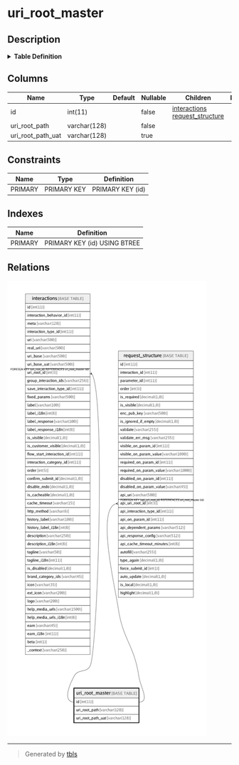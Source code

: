 # uri_root_master

## Description

<details>
<summary><strong>Table Definition</strong></summary>

```sql
CREATE TABLE `uri_root_master` (
  `id` int(11) NOT NULL,
  `uri_root_path` varchar(128) NOT NULL,
  `uri_root_path_uat` varchar(128) DEFAULT NULL,
  PRIMARY KEY (`id`)
) ENGINE=InnoDB DEFAULT CHARSET=latin1
```

</details>

## Columns

| Name | Type | Default | Nullable | Children | Parents | Comment |
| ---- | ---- | ------- | -------- | -------- | ------- | ------- |
| id | int(11) |  | false | [interactions](interactions.md) [request_structure](request_structure.md) |  |  |
| uri_root_path | varchar(128) |  | false |  |  |  |
| uri_root_path_uat | varchar(128) |  | true |  |  |  |

## Constraints

| Name | Type | Definition |
| ---- | ---- | ---------- |
| PRIMARY | PRIMARY KEY | PRIMARY KEY (id) |

## Indexes

| Name | Definition |
| ---- | ---------- |
| PRIMARY | PRIMARY KEY (id) USING BTREE |

## Relations

![er](uri_root_master.png)

---

> Generated by [tbls](https://github.com/k1LoW/tbls)

